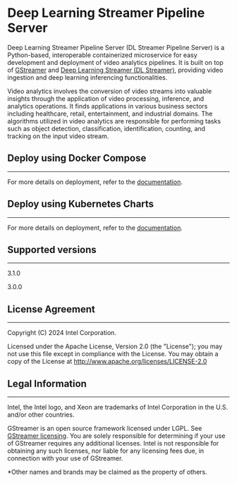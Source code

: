 # Deep Learning Streamer Pipeline Server

Deep Learning Streamer Pipeline Server (DL Streamer Pipeline Server) is a Python-based, interoperable containerized microservice for easy development and deployment of video analytics pipelines. It is built on top of [GStreamer](https://gstreamer.freedesktop.org/documentation/) and [Deep Learning Streamer (DL Streamer)](https://github.com/open-edge-platform/edge-ai-libraries/blob/release-1.2.0/libraries/dl-streamer/docs/source/index.md), providing video ingestion and deep learning inferencing functionalities.

Video analytics involves the conversion of video streams into valuable insights through the application of video processing, inference, and analytics operations. It finds applications in various business sectors including healthcare, retail, entertainment, and industrial domains. The algorithms utilized in video analytics are responsible for performing tasks such as object detection, classification, identification, counting, and tracking on the input video stream.

## Deploy using Docker Compose
---
For more details on deployment, refer to the [documentation](https://docs.openedgeplatform.intel.com/edge-ai-libraries/dlstreamer-pipeline-server/1.2.0/user-guide/get-started.html).

## Deploy using Kubernetes Charts
---
For more details on deployment, refer to the [documentation](https://docs.openedgeplatform.intel.com/edge-ai-libraries/dlstreamer-pipeline-server/1.2.0/user-guide/how-to-deploy-with-helm.html).

## Supported versions
---

3.1.0

3.0.0

## License Agreement
---
Copyright (C) 2024 Intel Corporation.

Licensed under the Apache License, Version 2.0 (the "License");
you may not use this file except in compliance with the License.
You may obtain a copy of the License at
http://www.apache.org/licenses/LICENSE-2.0

## Legal Information
---
Intel, the Intel logo, and Xeon are trademarks of Intel Corporation in the U.S. and/or other countries.

GStreamer is an open source framework licensed under LGPL. See [GStreamer licensing](https://gstreamer.freedesktop.org/documentation/frequently-asked-questions/licensing.html)⁠. You are solely responsible for determining if your use of GStreamer requires any additional licenses. Intel is not responsible for obtaining any such licenses, nor liable for any licensing fees due, in connection with your use of GStreamer.

*Other names and brands may be claimed as the property of others.